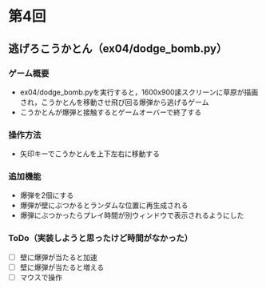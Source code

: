 # 第4回
## 逃げろこうかとん（ex04/dodge_bomb.py）
### ゲーム概要
- ex04/dodge_bomb.pyを実行すると，1600x900䛾スクリーンに草原が描画され，こうかとんを移動させ飛び回る爆弾から逃げるゲーム
- こうかとんが爆弾と接触するとゲームオーバーで終了する
### 操作方法
- 矢印キーでこうかとんを上下左右に移動する
### 追加機能
- 爆弾を2個にする
- 爆弾が壁にぶつかるとランダムな位置に再生成される
- 爆弾にぶつかったらプレイ時間が別ウィンドウで表示されるようにした
### ToDo（実装しようと思ったけど時間がなかった）
- [ ] 壁に爆弾が当たると加速
- [ ] 壁に爆弾が当たると増える
- [ ] マウスで操作
